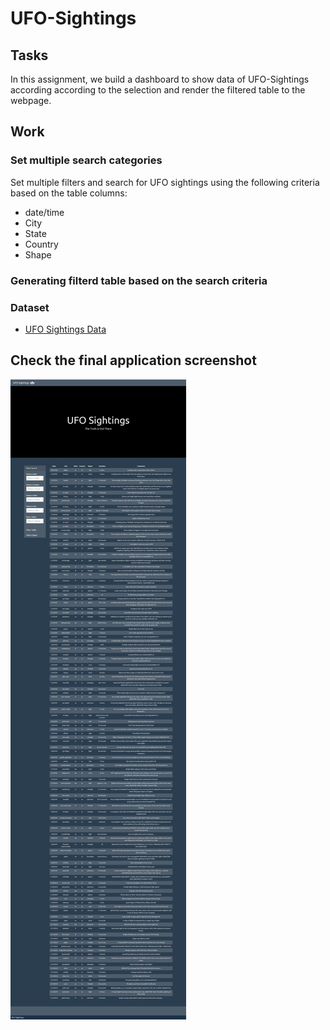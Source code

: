 # UFO-Sightings

## Tasks

In this assignment, we build a dashboard to show data of UFO-Sightings according according to the selection and render the filtered table to the webpage.

## Work

### Set multiple search categories

Set multiple filters and search for UFO sightings using the following criteria based on the table columns:
 * date/time
 * City
 * State
 * Country
 * Shape
### Generating filterd table based on the search criteria

### Dataset

* [UFO Sightings Data](static/js/data.js)

## Check the final application screenshot

![screenshot](Screenshot_UFOFinder.png)



